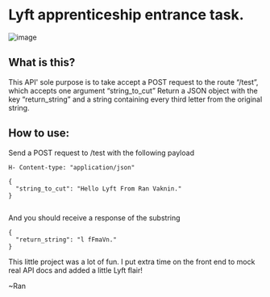 # Lyft apprenticeship entrance task.

![image](https://user-images.githubusercontent.com/50976344/122619367-2959bd80-d045-11eb-83d0-3a0110c4cd67.png)

## What is this?
This API' sole purpose is to take accept a POST request to the route “/test”, which accepts one argument “string_to_cut”
Return a JSON object with the key “return_string” and a string containing every third letter from the original string.

## How to use:
Send a POST request to /test with the following payload

```
H- Content-type: "application/json"

{
  "string_to_cut": "Hello Lyft From Ran Vaknin."
}
    
```

And you should receive a response of the substring

```
{
  "return_string": "l fFmaVn."
}

```

This little project was a lot of fun. I put extra time on the front end to mock real API docs and added a little Lyft flair!

~Ran
